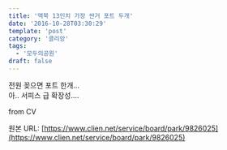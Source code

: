 ```yaml
---
title: '맥북 13인치 가장 싼거 포트 두개'
date: '2016-10-28T03:30:29'
template: 'post'
category: '클리앙'
tags: 
  - '모두의공원'
draft: false
---
```


전원 꽂으면 포트 한개...  
아.. 서피스 급 확장성....  
  
from CV

원본 URL: [https://www.clien.net/service/board/park/9826025](https://www.clien.net/service/board/park/9826025)